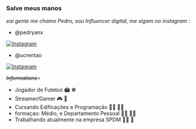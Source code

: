 ### Salve meus manos

_eai gente me chamo Pedro, sou Influencer digital,
me sigam no instagram :_
* @pedryanx
 
 [![Instagram](https://img.shields.io/badge/Instagram-E4405F?style=for-the-badge&logo=instagram&logoColor=white)](https://instagram.com/pedryanx)
* @ucrentao
 
 [![Instagram](https://img.shields.io/badge/Instagram-E4405F?style=for-the-badge&logo=instagram&logoColor=white)](https://instagram.com/ucrentao)

*~~Informations :~~*

* Jogador de Futebol :stadium: :soccer:
* Streamer/Gamer :video_game: :dart:
* Cursando Edificações e Programação :construction_worker_man: :man_technologist:
* formaçao: Médio, e Departamento Pessoal :man_student: :man_health_worker:
* Trabalhando atualmente na empresa SPDM :man_scientist: :syringe:
